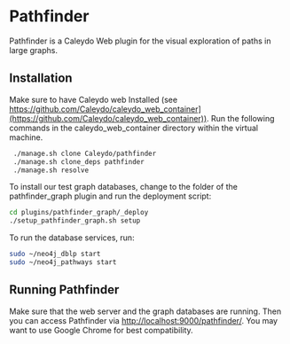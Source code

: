 Pathfinder
==========
Pathfinder is a Caleydo Web plugin for the visual exploration of paths in large graphs.

## Installation
Make sure to have Caleydo web Installed (see https://github.com/Caleydo/caleydo_web_container](https://github.com/Caleydo/caleydo_web_container)). Run the following commands in the caleydo_web_container directory within the virtual machine.

~~~bash
 ./manage.sh clone Caleydo/pathfinder
 ./manage.sh clone_deps pathfinder
 ./manage.sh resolve
~~~

To install our test graph databases, change to the folder of the pathfinder_graph plugin and run the deployment script:

~~~bash
cd plugins/pathfinder_graph/_deploy
./setup_pathfinder_graph.sh setup
~~~

To run the database services, run:
~~~bash
sudo ~/neo4j_dblp start
sudo ~/neo4j_pathways start
~~~

## Running Pathfinder
Make sure that the web server and the graph databases are running. Then you can access Pathfinder via [http://localhost:9000/pathfinder/](http://localhost:9000/pathfinder/). You may want to use Google Chrome for best compatibility.
